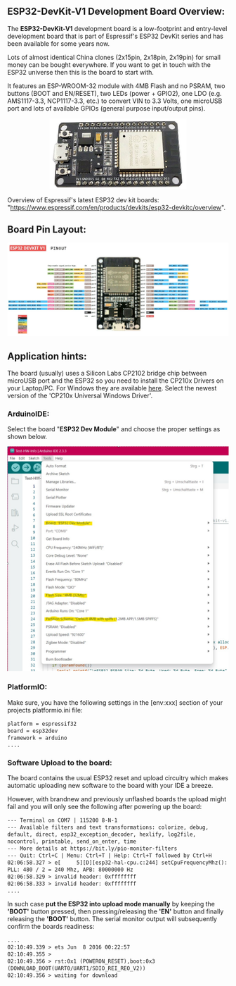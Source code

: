 ## ESP32-DevKit-V1 Development Board Overview:

The **ESP32-DevKit-V1** development board is a low-footprint and entry-level development board that is part of Espressif's ESP32 DevKit series and has been available for some years now.  

Lots of almost identical China clones (2x15pin, 2x18pin, 2x19pin) for small money can be bought everywhere. If you want to get in touch with the ESP32 universe then this is the board to start with.

It features an ESP-WROOM-32 module with 4MB Flash and no PSRAM, two buttons (BOOT and EN/RESET), two LEDs (power + GPIO2), one LDO (e.g. AMS1117-3.3, NCP1117-3.3, etc.) to convert VIN to 3.3 Volts, one microUSB port and lots of available GPIOs (general purpose input/output pins).

<p align="center"><img src="https://github.com/yellobyte/ESP32-DevBoards-Getting-Started/raw/main/boards/ESP32-DevKit-V1/doc/ESP32-Devkit-V1.jpg" height="160"/></p>  

Overview of Espressif's latest ESP32 dev kit boards: "https://www.espressif.com/en/products/devkits/esp32-devkitc/overview".

## Board Pin Layout:
![](https://github.com/yellobyte/ESP32-DevBoards-Getting-Started/raw/main/boards/ESP32-DevKit-V1/doc/ESP32-DevKit-V1-Pinout.jpg)

## Application hints:

The board (usually) uses a Silicon Labs CP2102 bridge chip between microUSB port and the ESP32 so you need to install the CP210x Drivers on your Laptop/PC. For Windows they are available [here](https://www.silabs.com/developer-tools/usb-to-uart-bridge-vcp-drivers?tab=downloads). Select the newest version of the 'CP210x Universal Windows Driver'. 

### ArduinoIDE:

Select the board "**ESP32 Dev Module**" and choose the proper settings as shown below.

![](https://github.com/yellobyte/ESP32-DevBoards-Getting-Started/raw/main/boards/ESP32-DevKit-V1/doc/ESP32-DevKit-V1-ArduinoIDE-Settings.jpg)

### PlatformIO:

Make sure, you have the following settings in the [env:xxx] section of your projects platformio.ini file:

```
platform = espressif32
board = esp32dev
framework = arduino
....
```
### Software Upload to the board:

The board contains the usual ESP32 reset and upload circuitry which makes automatic uploading new software to the board with your IDE a breeze. 

However, with brandnew and previously unflashed boards the upload might fail and you will only see the following after powering up the board:

```
--- Terminal on COM7 | 115200 8-N-1
--- Available filters and text transformations: colorize, debug, default, direct, esp32_exception_decoder, hexlify, log2file, nocontrol, printable, send_on_enter, time
--- More details at https://bit.ly/pio-monitor-filters
--- Quit: Ctrl+C | Menu: Ctrl+T | Help: Ctrl+T followed by Ctrl+H
02:06:58.327 > e[     5][D][esp32-hal-cpu.c:244] setCpuFrequencyMhz(): PLL: 480 / 2 = 240 Mhz, APB: 80000000 Hz
02:06:58.329 > invalid header: 0xffffffff
02:06:58.333 > invalid header: 0xffffffff
....
```
In such case **put the ESP32 into upload mode manually** by keeping the **'BOOT'** button pressed, then pressing/releasing the **'EN'** button and finally releasing the **'BOOT'** button. The serial monitor output will subsequently confirm the boards readiness:  
```
....
02:10:49.339 > ets Jun  8 2016 00:22:57
02:10:49.355 >
02:10:49.356 > rst:0x1 (POWERON_RESET),boot:0x3 (DOWNLOAD_BOOT(UART0/UART1/SDIO_REI_REO_V2))
02:10:49.356 > waiting for download
```
